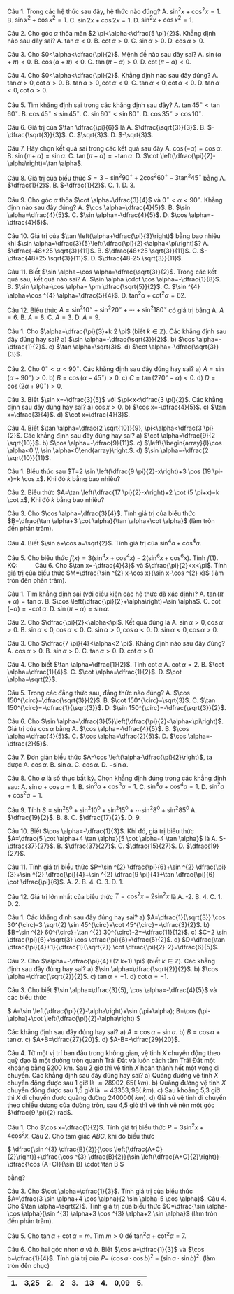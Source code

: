 Câu 1. Trong các hệ thức sau đây, hệ thức nào đúng?
A. $\sin ^{2} x+\cos ^{2} x=1$.
B. $\sin x^{2}+\cos x^{2}=1$.
C. $\sin 2 x+\cos 2 x=1$.
D. $\sin ^{2} x+\cos x^{2}=1$.

Câu 2. Cho góc $\alpha$ thỏa mãn $2 \pi<\alpha<\dfrac{5 \pi}{2}$. Khẳng định nào sau đây sai?
A. $\tan \alpha<0$.
B. $\cot \alpha>0$.
C. $\sin \alpha>0$.
D. $\cos \alpha>0$.

Câu 3. Cho $0<\alpha<\dfrac{\pi}{2}$. Mệnh đề nào sau đây sai?
A. $\sin (\alpha+\pi)<0$.
B. $\cos (\alpha+\pi)<0$.
C. $\tan (\pi-\alpha)>0$.
D. $\cot (\pi-\alpha)<0$.

Câu 4. Cho $0<\alpha<\dfrac{\pi}{2}$. Khẳng định nào sau đây đúng?
A. $\tan \alpha>0, \cot \alpha>0$.
B. $\tan \alpha>0, \cot \alpha<0$.
C. $\tan \alpha<0, \cot \alpha<0$.
D. $\tan \alpha<0, \cot \alpha>0$.

Câu 5. Tìm khẳng định sai trong các khẳng định sau đây?
A. $\tan 45^{\circ}<\tan 60^{\circ}$.
B. $\cos 45^{\circ} \leq \sin 45^{\circ}$.
C. $\sin 60^{\circ}<\sin 80^{\circ}$.
D. $\cos 35^{\circ}>\cos 10^{\circ}$.

Câu 6. Giá trị của $\tan \dfrac{\pi}{6}$ là
A. $\dfrac{\sqrt{3}}{3}$.
B. $-\dfrac{\sqrt{3}}{3}$.
C. $\sqrt{3}$.
D. $-\sqrt{3}$.

Câu 7. Hãy chọn kết quả sai trong các kết quả sau đây
A. $\cos (-\alpha)=\cos \alpha$.
B. $\sin (\pi+\alpha)=\sin \alpha$.
C. $\tan (\pi-\alpha)=-\tan \alpha$.
D. $\cot \left(\dfrac{\pi}{2}-\alpha\right)=\tan \alpha$.

Câu 8. Giá trị của biểu thức $S=3-\sin ^{2} 90^{\circ}+2 \cos ^{2} 60^{\circ}-3 \tan ^{2} 45^{\circ}$ bằng
A. $\dfrac{1}{2}$.
B. $-\dfrac{1}{2}$.
C. 1.
D. 3.

Câu 9. Cho góc $\alpha$ thỏa $\cot \alpha=\dfrac{3}{4}$ và $0^{\circ}<\alpha<90^{\circ}$. Khẳng định nào sau đây đúng?
A. $\cos \alpha=\dfrac{4}{5}$.
B. $\sin \alpha=\dfrac{4}{5}$.
C. $\sin \alpha=-\dfrac{4}{5}$.
D. $\cos \alpha=-\dfrac{4}{5}$.

Câu 10. Giá trị của $\tan \left(\alpha+\dfrac{\pi}{3}\right)$ bằng bao nhiêu khi $\sin \alpha=\dfrac{3}{5}\left(\dfrac{\pi}{2}<\alpha<\pi\right)$?
A. $\dfrac{-48+25 \sqrt{3}}{11}$.
B. $\dfrac{48+25 \sqrt{3}}{11}$.
C. $-\dfrac{48+25 \sqrt{3}}{11}$.
D. $\dfrac{48-25 \sqrt{3}}{11}$.

Câu 11. Biết $\sin \alpha+\cos \alpha=\dfrac{\sqrt{3}}{2}$. Trong các kết quả sau, kết quả nào sai?
A. $\sin \alpha \cdot \cos \alpha=-\dfrac{1}{8}$.
B. $\sin \alpha-\cos \alpha= \pm \dfrac{\sqrt{5}}{2}$.
C. $\sin ^{4} \alpha+\cos ^{4} \alpha=\dfrac{5}{4}$.
D. $\tan ^{2} \alpha+\cot ^{2} \alpha=62$.

Câu 12. Biểu thức $A=\sin ^{2} 10^{\circ}+\sin ^{2} 20^{\circ}+\cdots+\sin ^{2} 180^{\circ}$ có giá trị bằng
A. $A=6$.
B. $A=8$.
C. $A=3$.
D. $A=9$.


Câu 1. Cho $\alpha=\dfrac{\pi}{3}+k 2 \pi$ (biết $k \in \mathbb{Z}$). Các khẳng định sau đây đúng hay sai?
a) $\sin \alpha=-\dfrac{\sqrt{3}}{2}$.
b) $\cos \alpha=-\dfrac{1}{2}$.
c) $\tan \alpha=\sqrt{3}$.
d) $\cot \alpha=-\dfrac{\sqrt{3}}{3}$.

Câu 2. Cho $0^{\circ}<\alpha<90^{\circ}$. Các khẳng định sau đây đúng hay sai?
a) $A=\sin \left(\alpha+90^{\circ}\right)>0$.
b) $B=\cos \left(\alpha-45^{\circ}\right)>0$.
c) $C=\tan \left(270^{\circ}-\alpha\right)<0$.
d) $D=\cos \left(2 \alpha+90^{\circ}\right)>0$.

Câu 3. Biết $\sin x=-\dfrac{3}{5}$ với $\pi<x<\dfrac{3 \pi}{2}$. Các khẳng định sau đây đúng hay sai?
a) $\cos x>0$.
b) $\cos x=-\dfrac{4}{5}$.
c) $\tan x=\dfrac{3}{4}$.
d) $\cot x=\dfrac{4}{3}$.

Câu 4. Biết $\tan \alpha=\dfrac{2 \sqrt{10}}{9}, \pi<\alpha<\dfrac{3 \pi}{2}$. Các khẳng định sau đây đúng hay sai?
a) $\cot \alpha=\dfrac{9}{2 \sqrt{10}}$.
b) $\cos \alpha=-\dfrac{9}{11}$.
c) $\left\{\begin{array}{l}\cos \alpha<0 \\ \sin \alpha<0\end{array}\right.$.
d) $\sin \alpha=-\dfrac{2 \sqrt{10}}{11}$.


Câu 1. Biểu thức sau $T=2 \sin \left(\dfrac{9 \pi}{2}-x\right)+3 \cos (19 \pi-x)=k \cos x$. Khi đó $k$ bằng bao nhiêu?



Câu 2. Biểu thức $A=\tan \left(\dfrac{17 \pi}{2}-x\right)+2 \cot (5 \pi+x)=k \cot x$, Khi đó $k$ bằng bao nhiêu?


Câu 3. Cho $\cos \alpha=\dfrac{3}{4}$. Tính giá trị của biểu thức $B=\dfrac{\tan \alpha+3 \cot \alpha}{\tan \alpha+\cot \alpha}$ (làm tròn đến phần trăm).

Câu 4. Biết $\sin a+\cos a=\sqrt{2}$. Tính giá trị của $\sin ^{4} a+\cos ^{4} a$.

Câu 5. Cho biểu thức $f(x)=3\left(\sin ^{4} x+\cos ^{4} x\right)-2\left(\sin ^{6} x+\cos ^{6} x\right)$. Tính $f(1)$. KQ: $\qquad$
Câu 6. Cho $\tan x=-\dfrac{4}{3}$ và $\dfrac{\pi}{2}<x<\pi$. Tính giá trị của biểu thức $M=\dfrac{\sin ^{2} x-\cos x}{\sin x-\cos ^{2} x}$ (làm tròn đến phần trăm).



Câu 1. Tìm khẳng định sai (với điều kiện các hệ thức đã xác định)?
A. $\tan (\pi+\alpha)=\tan \alpha$.
B. $\cos \left(\dfrac{\pi}{2}+\alpha\right)=\sin \alpha$.
C. $\cot (-\alpha)=-\cot \alpha$.
D. $\sin (\pi-\alpha)=\sin \alpha$.

Câu 2. Cho $\dfrac{\pi}{2}<\alpha<\pi$. Kết quả đúng là
A. $\sin \alpha>0, \cos \alpha>0$.
B. $\sin \alpha<0, \cos \alpha<0$.
C. $\sin \alpha>0, \cos \alpha<0$.
D. $\sin \alpha<0, \cos \alpha>0$.

Câu 3. Cho $\dfrac{7 \pi}{4}<\alpha<2 \pi$. Khẳng định nào sau đây đúng?
A. $\cos \alpha>0$.
B. $\sin \alpha>0$.
C. $\tan \alpha>0$.
D. $\cot \alpha>0$.

Câu 4. Cho biết $\tan \alpha=\dfrac{1}{2}$. Tính $\cot \alpha$
A. $\cot \alpha=2$.
B. $\cot \alpha=\dfrac{1}{4}$.
C. $\cot \alpha=\dfrac{1}{2}$.
D. $\cot \alpha=\sqrt{2}$.

Câu 5. Trong các đẳng thức sau, đẳng thức nào đúng?
A. $\cos 150^{\circ}=\dfrac{\sqrt{3}}{2}$.
B. $\cot 150^{\circ}=\sqrt{3}$.
C. $\tan 150^{\circ}=-\dfrac{1}{\sqrt{3}}$.
D. $\sin 150^{\circ}=-\dfrac{\sqrt{3}}{2}$.

Câu 6. Cho $\sin \alpha=\dfrac{3}{5}\left(\dfrac{\pi}{2}<\alpha<\pi\right)$. Giá trị của $\cos \alpha$ bằng
A. $\cos \alpha=-\dfrac{4}{5}$.
B. $\cos \alpha=\dfrac{4}{5}$.
C. $\cos \alpha=\dfrac{2}{5}$.
D. $\cos \alpha=-\dfrac{2}{5}$.

Câu 7. Đơn giản biểu thức $A=\cos \left(\alpha-\dfrac{\pi}{2}\right)$, ta được
A. $\cos \alpha$.
B. $\sin \alpha$.
C. $\cos \alpha$.
D. $-\sin \alpha$.

Câu 8. Cho $a$ là số thực bất kỳ. Chọn khẳng định đúng trong các khẳng định sau:
A. $\sin a+\cos a=1$.
B. $\sin ^{3} a+\cos ^{3} a=1$.
C. $\sin ^{4} a+\cos ^{4} a=1$.
D. $\sin ^{2} a+\cos ^{2} a=1$.

Câu 9. Tính $S=\sin ^{2} 5^{0}+\sin ^{2} 10^{0}+\sin ^{2} 15^{0}+\cdots \sin ^{2} 8^{0}+\sin ^{2} 85^{0}$
A. $\dfrac{19}{2}$.
B. 8.
C. $\dfrac{17}{2}$.
D. 9.

Câu 10. Biết $\cos \alpha=-\dfrac{1}{3}$. Khi đó, giá trị biểu thức $A=\dfrac{5 \cot \alpha+4 \tan \alpha}{5 \cot \alpha-4 \tan \alpha}$ là
A. $-\dfrac{37}{27}$.
B. $\dfrac{37}{27}$.
C. $\dfrac{15}{27}$.
D. $\dfrac{19}{27}$.

Câu 11. Tính giá trị biểu thức $P=\sin ^{2} \dfrac{\pi}{6}+\sin ^{2} \dfrac{\pi}{3}+\sin ^{2} \dfrac{\pi}{4}+\sin ^{2} \dfrac{9 \pi}{4}+\tan \dfrac{\pi}{6} \cot \dfrac{\pi}{6}$.
A. 2.
B. 4.
C. 3.
D. 1.

Câu 12. Giá trị lớn nhất của biểu thức $T=\cos ^{2} x-2 \sin ^{2} x$ là
A. -2.
B. 4.
C. 1.
D. 2.


Câu 1. Các khẳng định sau đây đúng hay sai?
a) $A=\dfrac{1}{\sqrt{3}} \cos 30^{\circ}-3 \sqrt{2} \sin 45^{\circ}+\cot 45^{\circ}=-\dfrac{3}{2}$.
b) $B=\sin ^{2} 60^{\circ}+\tan ^{2} 30^{\circ}-2=-\dfrac{11}{12}$.
c) $C=2 \sin \dfrac{\pi}{6}+\sqrt{3} \cos \dfrac{\pi}{6}=\dfrac{5}{2}$.
d) $D=\dfrac{\tan \dfrac{\pi}{4}+1}{\dfrac{1}{\sqrt{2}} \cot \dfrac{\pi}{2}-2}=\dfrac{6}{5}$.

Câu 2. Cho $\alpha=-\dfrac{\pi}{4}+(2 k+1) \pi$ (biết $k \in \mathbb{Z}$). Các khẳng định sau đây đúng hay sai?
a) $\sin \alpha=\dfrac{\sqrt{2}}{2}$.
b) $\cos \alpha=\dfrac{\sqrt{2}}{2}$.
c) $\tan \alpha=-1$.
d) $\cot \alpha=-1$.

Câu 3. Cho biết $\sin \alpha=\dfrac{3}{5}, \cos \alpha=-\dfrac{4}{5}$ và các biểu thức

$
A=\sin \left(\dfrac{\pi}{2}-\alpha\right)+\sin (\pi+\alpha); B=\cos (\pi-\alpha)+\cot \left(\dfrac{\pi}{2}-\alpha\right)
$

Các khẳng định sau đây đúng hay sai?
a) $A=\cos \alpha-\sin \alpha$.
b) $B=\cos \alpha+\tan \alpha$.
c) $A+B=\dfrac{27}{20}$.
d) $A-B=-\dfrac{29}{20}$.

Câu 4. Từ một vị trí ban đầu trong không gian, vệ tinh $X$ chuyển động theo quỹ đạo là một đường tròn quanh Trái Đất và luôn cách tâm Trái Đất một khoảng bằng 9200 km. Sau 2 giờ thì vệ tinh $X$ hoàn thành hết một vòng di chuyển. Các khẳng định sau đây đúng hay sai?
a) Quãng đường vệ tinh $X$ chuyển động được sau 1 giờ là $\approx 28902,65(~km)$.
b) Quãng đường vệ tinh $X$ chuyển động được sau 1,5 giờ là $\approx 43353,98(~km)$.
c) Sau khoảng 5,3 giờ thì $X$ di chuyển được quãng đường $240000(~km)$.
d) Giả sử vệ tinh di chuyển theo chiều dương của đường tròn, sau 4,5 giờ thì vệ tinh vẽ nên một góc $\dfrac{9 \pi}{2} rad$.


Câu 1. Cho $\cos x=\dfrac{1}{2}$. Tính giá trị biểu thức $P=3 \sin ^{2} x+4 \cos ^{2} x$. 
Câu 2. Cho tam giác $A B C$, khi đó biểu thức

$
\dfrac{\sin ^{3} \dfrac{B}{2}}{\cos \left(\dfrac{A+C}{2}\right)}+\dfrac{\cos ^{3} \dfrac{B}{2}}{\sin \left(\dfrac{A+C}{2}\right)}-\dfrac{\cos (A+C)}{\sin B} \cdot \tan B
$

bằng?

Câu 3. Cho $\cot \alpha=\dfrac{1}{3}$. Tính giá trị của biểu thức $A=\dfrac{3 \sin \alpha+4 \cos \alpha}{2 \sin \alpha-5 \cos \alpha}$. 
Câu 4. Cho $\tan \alpha=\sqrt{2}$. Tính giá trị của biểu thức $C=\dfrac{\sin \alpha-\cos \alpha}{\sin ^{3} \alpha+3 \cos ^{3} \alpha+2 \sin \alpha}$ (làm tròn đến phần trăm).


Câu 5. Cho $\tan \alpha+\cot \alpha=m$. Tìm $m>0$ dể $\tan ^{2} \alpha+\cot ^{2} \alpha=7$.


Câu 6. Cho hai góc nhọn $a$ và $b$. Biết $\cos a=\dfrac{1}{3}$ và $\cos b=\dfrac{1}{4}$. Tính giá trị của $P=$ $(\cos a \cdot \cos b)^{2}-(\sin a \cdot \sin b)^{2}$. (làm tròn đến chục) 

| 1. | 3,25 | 2. | 2 | 3. | 13 | 4. | 0,09 | 5. |
|:--- |:--- |:--- |:--- |:--- |:--- |:--- |:--- |:--- |